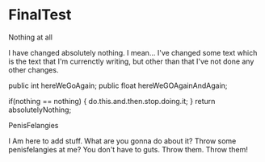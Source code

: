 # FinalTest
Nothing at all

I have changed absolutely nothing. I mean... I've changed some text which is the text that I'm currenctly writing, but other than that I've not done any other changes.

public int hereWeGoAgain;
public float hereWeGOAgainAndAgain;

if(nothing == nothing) {
  do.this.and.then.stop.doing.it;
}
return absolutelyNothing;

PenisFelangies


I Am here to add stuff. What are you gonna do about it? Throw some penisfelangies at me? You don't have to guts. Throw them. Throw them!
